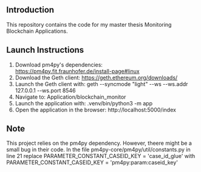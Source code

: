 ## Introduction ##
This repository contains the code for my master thesis Monitoring Blockchain Applications.

## Launch Instructions ##

1. Download pm4py's dependencies: https://pm4py.fit.fraunhofer.de/install-page#linux 
2. Download the Geth client: https://geth.ethereum.org/downloads/
3. Launch the Geth client with: geth --syncmode "light" --ws --ws.addr 127.0.0.1 --ws.port 8546 
4. Navigate to: Application/blockchain_monitor
5. Launch the application with: .venv/bin/python3 -m app
6. Open the application in the browser: http://localhost:5000/index

## Note ##
This project relies on the pm4py dependency. However, theere might be a small bug in their code. In the file pm4py-core/pm4py/util/constants.py in line 21 replace PARAMETER_CONSTANT_CASEID_KEY = 'case_id_glue' with PARAMETER_CONSTANT_CASEID_KEY = 'pm4py:param:caseid_key'
